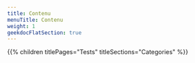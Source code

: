 ```yaml
---
title: Contenu
menuTitle: Contenu
weight: 1 
geekdocFlatSection: true
---
```


{{% children titlePages="Tests" titleSections="Categories" %}}
